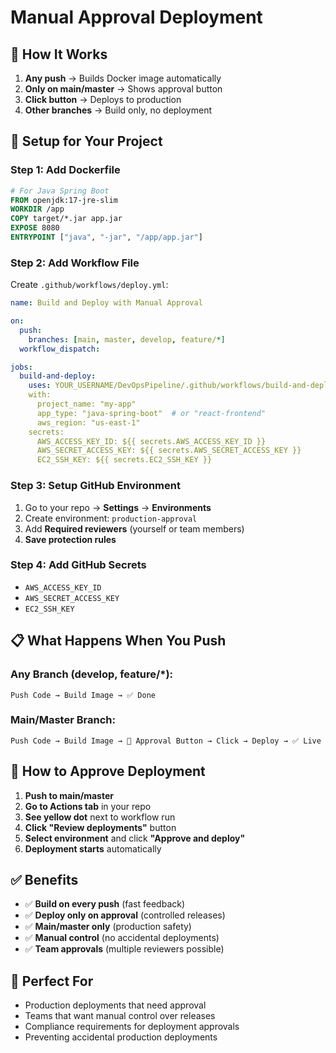 # Manual Approval Deployment

## 🎯 **How It Works**

1. **Any push** → Builds Docker image automatically
2. **Only on main/master** → Shows approval button
3. **Click button** → Deploys to production
4. **Other branches** → Build only, no deployment

## 🚀 **Setup for Your Project**

### **Step 1: Add Dockerfile**
```dockerfile
# For Java Spring Boot
FROM openjdk:17-jre-slim
WORKDIR /app
COPY target/*.jar app.jar
EXPOSE 8080
ENTRYPOINT ["java", "-jar", "/app/app.jar"]
```

### **Step 2: Add Workflow File**
Create `.github/workflows/deploy.yml`:

```yaml
name: Build and Deploy with Manual Approval

on:
  push:
    branches: [main, master, develop, feature/*]
  workflow_dispatch:

jobs:
  build-and-deploy:
    uses: YOUR_USERNAME/DevOpsPipeline/.github/workflows/build-and-deploy.yml@main
    with:
      project_name: "my-app"
      app_type: "java-spring-boot"  # or "react-frontend"
      aws_region: "us-east-1"
    secrets:
      AWS_ACCESS_KEY_ID: ${{ secrets.AWS_ACCESS_KEY_ID }}
      AWS_SECRET_ACCESS_KEY: ${{ secrets.AWS_SECRET_ACCESS_KEY }}
      EC2_SSH_KEY: ${{ secrets.EC2_SSH_KEY }}
```

### **Step 3: Setup GitHub Environment**
1. Go to your repo → **Settings** → **Environments**
2. Create environment: `production-approval`
3. Add **Required reviewers** (yourself or team members)
4. **Save protection rules**

### **Step 4: Add GitHub Secrets**
- `AWS_ACCESS_KEY_ID`
- `AWS_SECRET_ACCESS_KEY` 
- `EC2_SSH_KEY`

## 📋 **What Happens When You Push**

### **Any Branch (develop, feature/*):**
```
Push Code → Build Image → ✅ Done
```

### **Main/Master Branch:**
```
Push Code → Build Image → 🔘 Approval Button → Click → Deploy → ✅ Live
```

## 🔘 **How to Approve Deployment**

1. **Push to main/master**
2. **Go to Actions tab** in your repo
3. **See yellow dot** next to workflow run
4. **Click "Review deployments"** button
5. **Select environment** and click **"Approve and deploy"**
6. **Deployment starts** automatically

## ✅ **Benefits**

- ✅ **Build on every push** (fast feedback)
- ✅ **Deploy only on approval** (controlled releases)
- ✅ **Main/master only** (production safety)
- ✅ **Manual control** (no accidental deployments)
- ✅ **Team approvals** (multiple reviewers possible)

## 🎯 **Perfect For**

- Production deployments that need approval
- Teams that want manual control over releases
- Compliance requirements for deployment approvals
- Preventing accidental production deployments